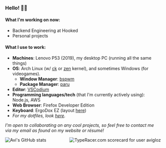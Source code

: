 ### Hello! 👋🏼

#### What I'm working on now:

- Backend Engineering at Hooked
- Personal projects

#### What I use to work:
- **Machines**: Lenovo P53 (2019), my desktop PC (running all the same things)
- **OS**: Arch Linux (w/ [ck](http://repo-ck.com/index.html) or [zen](https://github.com/zen-kernel/zen-kernel) kernel), and sometimes Windows (for videogames).
  - **Window Manager**: [bspwm](https://github.com/baskerville/bspwm/)
  - **Package Manager**: [paru](https://github.com/Morganamilo/paru)
- **Editor**: [VSCodium](https://github.com/VSCodium/vscodium)
- **Programming languages/tech** (that I'm currently actively using): Node.js, AWS
- **Web Browser**: Firefox Developer Edition
- **Keyboard**: ErgoDox EZ (layout [here](https://configure.zsa.io/ergodox-ez/layouts/30mYG/latest/0))
- *For my dotfiles, look [here](https://github.com/avigloz/dotfiles).*

*I'm open to collaborating on any cool projects, so feel free to contact me via my email as found on my website or résumé!*

<img src="https://data.typeracer.com/misc/badge?user=avigloz" border="0" alt="TypeRacer.com scorecard for user avigloz" align="right">

![Avi's GitHub stats](https://github-readme-stats.vercel.app/api?username=avigloz&theme=dark&hide=contribs,prs&count_private=true&show_icons=true&include_all_commits=true&layout=compact)

